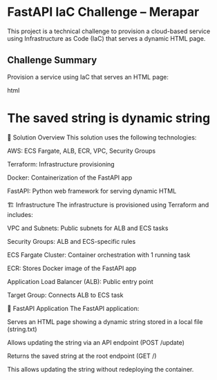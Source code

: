 # FastAPI IaC Challenge – Merapar

This project is a technical challenge to provision a cloud-based service using Infrastructure as Code (IaC) that serves a dynamic HTML page.

## Challenge Summary

Provision a service using IaC that serves an HTML page:

html
<h1>The saved string is dynamic string</h1>

🚀 Solution Overview
This solution uses the following technologies:

AWS: ECS Fargate, ALB, ECR, VPC, Security Groups

Terraform: Infrastructure provisioning

Docker: Containerization of the FastAPI app

FastAPI: Python web framework for serving dynamic HTML

🏗️ Infrastructure
The infrastructure is provisioned using Terraform and includes:

VPC and Subnets: Public subnets for ALB and ECS tasks

Security Groups: ALB and ECS-specific rules

ECS Fargate Cluster: Container orchestration with 1 running task

ECR: Stores Docker image of the FastAPI app

Application Load Balancer (ALB): Public entry point

Target Group: Connects ALB to ECS task

🐳 FastAPI Application
The FastAPI application:

Serves an HTML page showing a dynamic string stored in a local file (string.txt)

Allows updating the string via an API endpoint (POST /update)

Returns the saved string at the root endpoint (GET /)

This allows updating the string without redeploying the container.